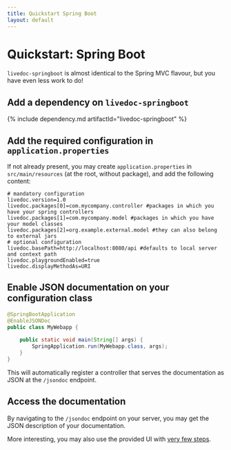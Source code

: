 ```yaml
---
title: Quickstart Spring Boot
layout: default
---
```


# Quickstart: Spring Boot

`livedoc-springboot` is almost identical to the Spring MVC flavour, but you have even less work to do! 

## Add a dependency on `livedoc-springboot`

{% include dependency.md artifactId="livedoc-springboot" %}

## Add the required configuration in `application.properties`

If not already present, you may create `application.properties` in `src/main/resources` (at the root, without 
package), and add the following content:

```properties
# mandatory configuration
livedoc.version=1.0
livedoc.packages[0]=com.mycompany.controller #packages in which you have your spring controllers
livedoc.packages[1]=com.mycompany.model #packages in which you have your model classes
livedoc.packages[2]=org.example.external.model #they can also belong to external jars
# optional configuration
livedoc.basePath=http://localhost:8080/api #defaults to local server and context path
livedoc.playgroundEnabled=true
livedoc.displayMethodAs=URI
```

## Enable JSON documentation on your configuration class

```java
@SpringBootApplication
@EnableJSONDoc
public class MyWebapp {
    
    public static void main(String[] args) {
        SpringApplication.run(MyWebapp.class, args);
    }
}
```

This will automatically register a controller that serves the documentation as JSON at the `/jsondoc` endpoint.

## Access the documentation

By navigating to the `/jsondoc` endpoint on your server, you may get the JSON description of your documentation.

More interesting, you may also use the provided UI with [very few steps](../livedoc-ui).

